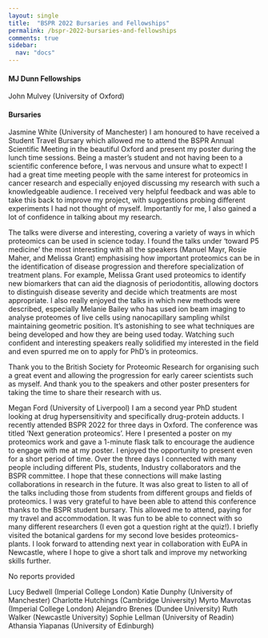 ```yaml
---
layout: single
title:  "BSPR 2022 Bursaries and Fellowships"
permalink: /bspr-2022-bursaries-and-fellowships
comments: true
sidebar:
  nav: "docs"
---
```


#### MJ Dunn Fellowships
John Mulvey (University of Oxford)

#### Bursaries

Jasmine White (University of Manchester)
I am honoured to have received a Student Travel Bursary which allowed me to attend the BSPR Annual Scientific Meeting in the beautiful Oxford and present my poster during the lunch time sessions. Being a master’s student and not having been to a scientific conference before, I was nervous and unsure what to expect! I had a great time meeting people with the same interest for proteomics in cancer research and especially enjoyed discussing my research with such a knowledgeable audience. I received very helpful feedback and was able to take this back to improve my project, with suggestions probing different experiments I had not thought of myself. Importantly for me, I also gained a lot of confidence in talking about my research.

The talks were diverse and interesting, covering a variety of ways in which proteomics can be used in science today. I found the talks under ‘toward P5 medicine’ the most interesting with all the speakers (Manuel Mayr, Rosie Maher, and Melissa Grant) emphasising how important proteomics can be in the identification of disease progression and therefore specialization of treatment plans. For example, Melissa Grant used proteomics to identify new biomarkers that can aid the diagnosis of periodontitis, allowing doctors to distinguish disease severity and decide which treatments are most appropriate. I also really enjoyed the talks in which new methods were described, especially Melanie Bailey who has used ion beam imaging to analyse proteomes of live cells using nanocapillary sampling whilst maintaining geometric position. It’s astonishing to see what techniques are being developed and how they are being used today. Watching such confident and interesting speakers really solidified my interested in the field and even spurred me on to apply for PhD’s in proteomics. 

Thank you to the British Society for Proteomic Research for organising such a great event and allowing the progression for early career scientists such as myself. And thank you to the speakers and other poster presenters for taking the time to share their research with us.


Megan Ford (University of Liverpool)
I am a second year PhD student looking at drug hypersensitivity and specifically drug-protein adducts. I recently attended BSPR 2022 for three days in Oxford. The conference was titled ‘Next generation proteomics’. Here I presented a poster on my proteomics work and gave a 1-minute flask talk to encourage the audience to engage with me at my poster. I enjoyed the opportunity to present even for a short period of time. Over the three days I connected with many people including different PIs, students, Industry collaborators and the BSPR committee. I hope that these connections will make lasting collaborations in research in the future. It was also great to listen to all of the talks including those from students from different groups and fields of proteomics. 
I was very grateful to have been able to attend this conference thanks to the BSPR student bursary. This allowed me to attend, paying for my travel and accommodation. It was fun to be able to connect with so many different researchers (I even got a question right at the quiz!). I briefly visited the botanical gardens for my second love besides proteomics- plants. I look forward to attending next year in collaboration with EuPA in Newcastle, where I hope to give a short talk and improve my networking skills further.



No reports provided

Lucy Bedwell (Imperial College London)
Katie Dunphy (University of Manchester)
Charlotte Hutchings (Cambridge University)
Myrto Mavrotas (Imperial College London)
Alejandro Brenes (Dundee University)
Ruth Walker (Newcastle University)
Sophie Lellman (University of Readin)
Athansia Yiapanas (University of Edinburgh)

